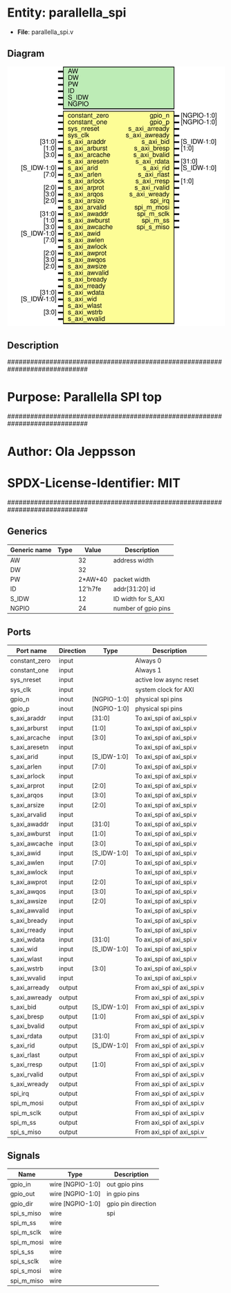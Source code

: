# Entity: parallella_spi

- **File**: parallella_spi.v
## Diagram

![Diagram](parallella_spi.svg "Diagram")
## Description

#############################################################################
# Purpose: Parallella SPI top                                               #
#############################################################################
# Author:   Ola Jeppsson                                                    #
# SPDX-License-Identifier:     MIT                                          #
#############################################################################

## Generics

| Generic name | Type | Value   | Description           |
| ------------ | ---- | ------- | --------------------- |
| AW           |      | 32      |  address width        |
| DW           |      | 32      |                       |
| PW           |      | 2*AW+40 |  packet width         |
| ID           |      | 12'h7fe |  addr[31:20] id       |
| S_IDW        |      | 12      |  ID width for S_AXI   |
| NGPIO        |      | 24      |  number of gpio pins  |
## Ports

| Port name     | Direction | Type        | Description               |
| ------------- | --------- | ----------- | ------------------------- |
| constant_zero | input     |             | Always 0                  |
| constant_one  | input     |             | Always 1                  |
| sys_nreset    | input     |             | active low async reset    |
| sys_clk       | input     |             | system clock for AXI      |
| gpio_n        | inout     | [NGPIO-1:0] | physical spi pins         |
| gpio_p        | inout     | [NGPIO-1:0] | physical spi pins         |
| s_axi_araddr  | input     | [31:0]      | To axi_spi of axi_spi.v   |
| s_axi_arburst | input     | [1:0]       | To axi_spi of axi_spi.v   |
| s_axi_arcache | input     | [3:0]       | To axi_spi of axi_spi.v   |
| s_axi_aresetn | input     |             | To axi_spi of axi_spi.v   |
| s_axi_arid    | input     | [S_IDW-1:0] | To axi_spi of axi_spi.v   |
| s_axi_arlen   | input     | [7:0]       | To axi_spi of axi_spi.v   |
| s_axi_arlock  | input     |             | To axi_spi of axi_spi.v   |
| s_axi_arprot  | input     | [2:0]       | To axi_spi of axi_spi.v   |
| s_axi_arqos   | input     | [3:0]       | To axi_spi of axi_spi.v   |
| s_axi_arsize  | input     | [2:0]       | To axi_spi of axi_spi.v   |
| s_axi_arvalid | input     |             | To axi_spi of axi_spi.v   |
| s_axi_awaddr  | input     | [31:0]      | To axi_spi of axi_spi.v   |
| s_axi_awburst | input     | [1:0]       | To axi_spi of axi_spi.v   |
| s_axi_awcache | input     | [3:0]       | To axi_spi of axi_spi.v   |
| s_axi_awid    | input     | [S_IDW-1:0] | To axi_spi of axi_spi.v   |
| s_axi_awlen   | input     | [7:0]       | To axi_spi of axi_spi.v   |
| s_axi_awlock  | input     |             | To axi_spi of axi_spi.v   |
| s_axi_awprot  | input     | [2:0]       | To axi_spi of axi_spi.v   |
| s_axi_awqos   | input     | [3:0]       | To axi_spi of axi_spi.v   |
| s_axi_awsize  | input     | [2:0]       | To axi_spi of axi_spi.v   |
| s_axi_awvalid | input     |             | To axi_spi of axi_spi.v   |
| s_axi_bready  | input     |             | To axi_spi of axi_spi.v   |
| s_axi_rready  | input     |             | To axi_spi of axi_spi.v   |
| s_axi_wdata   | input     | [31:0]      | To axi_spi of axi_spi.v   |
| s_axi_wid     | input     | [S_IDW-1:0] | To axi_spi of axi_spi.v   |
| s_axi_wlast   | input     |             | To axi_spi of axi_spi.v   |
| s_axi_wstrb   | input     | [3:0]       | To axi_spi of axi_spi.v   |
| s_axi_wvalid  | input     |             | To axi_spi of axi_spi.v   |
| s_axi_arready | output    |             | From axi_spi of axi_spi.v |
| s_axi_awready | output    |             | From axi_spi of axi_spi.v |
| s_axi_bid     | output    | [S_IDW-1:0] | From axi_spi of axi_spi.v |
| s_axi_bresp   | output    | [1:0]       | From axi_spi of axi_spi.v |
| s_axi_bvalid  | output    |             | From axi_spi of axi_spi.v |
| s_axi_rdata   | output    | [31:0]      | From axi_spi of axi_spi.v |
| s_axi_rid     | output    | [S_IDW-1:0] | From axi_spi of axi_spi.v |
| s_axi_rlast   | output    |             | From axi_spi of axi_spi.v |
| s_axi_rresp   | output    | [1:0]       | From axi_spi of axi_spi.v |
| s_axi_rvalid  | output    |             | From axi_spi of axi_spi.v |
| s_axi_wready  | output    |             | From axi_spi of axi_spi.v |
| spi_irq       | output    |             | From axi_spi of axi_spi.v |
| spi_m_mosi    | output    |             | From axi_spi of axi_spi.v |
| spi_m_sclk    | output    |             | From axi_spi of axi_spi.v |
| spi_m_ss      | output    |             | From axi_spi of axi_spi.v |
| spi_s_miso    | output    |             | From axi_spi of axi_spi.v |
## Signals

| Name       | Type             | Description         |
| ---------- | ---------------- | ------------------- |
| gpio_in    | wire [NGPIO-1:0] | out gpio pins       |
| gpio_out   | wire [NGPIO-1:0] | in gpio pins        |
| gpio_dir   | wire [NGPIO-1:0] | gpio pin direction  |
| spi_s_miso | wire             |  spi                |
| spi_m_ss   | wire             |                     |
| spi_m_sclk | wire             |                     |
| spi_m_mosi | wire             |                     |
| spi_s_ss   | wire             |                     |
| spi_s_sclk | wire             |                     |
| spi_s_mosi | wire             |                     |
| spi_m_miso | wire             |                     |
